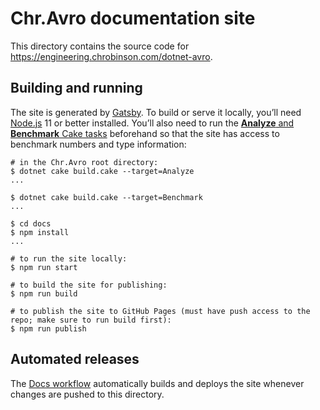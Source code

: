# Chr.Avro documentation site

This directory contains the source code for https://engineering.chrobinson.com/dotnet-avro.

## Building and running

The site is generated by [Gatsby](https://github.com/gatsbyjs/gatsby). To build or serve it locally, you’ll need [Node.js](https://nodejs.org) 11 or better installed. You’ll also need to run the [**Analyze** and **Benchmark** Cake tasks](../README.md#Contributing) beforehand so that the site has access to benchmark numbers and type information:

```shell
# in the Chr.Avro root directory:
$ dotnet cake build.cake --target=Analyze
...

$ dotnet cake build.cake --target=Benchmark
...

$ cd docs
$ npm install
...

# to run the site locally:
$ npm run start

# to build the site for publishing:
$ npm run build

# to publish the site to GitHub Pages (must have push access to the repo; make sure to run build first):
$ npm run publish
```

## Automated releases

The [Docs workflow](../.github/workflows/docs.yml) automatically builds and deploys the site whenever changes are pushed to this directory.
